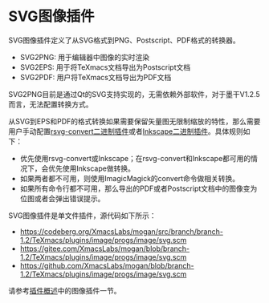 # SVG图像插件
SVG图像插件定义了从SVG格式到PNG、Postscript、PDF格式的转换器。
+ SVG2PNG: 用于编辑器中图像的实时渲染
+ SVG2EPS: 用于将TeXmacs文档导出为Postscript文档
+ SVG2PDF: 用户将TeXmacs文档导出为PDF文档

SVG2PNG目前是通过Qt的SVG支持实现的，无需依赖外部软件，对于墨干V1.2.5而言，无法配置转换方式。

从SVG到EPS和PDF的格式转换如果需要保留矢量图无限制缩放的特性，那么需要用户手动配置[rsvg-convert二进制插件](plugin_binary_rsvg_convert.md)或者[Inkscape二进制插件](plugin_binary_inkscape.md)。具体规则如下：
+ 优先使用rsvg-convert或Inkscape；在rsvg-convert和Inkscape都可用的情况下，会优先使用Inkscape做转换。
+ 如果两者都不可用，则使用ImagicMagick的convert命令做相关转换。
+ 如果所有命令行都不可用，那么导出的PDF或者Postscript文档中的图像变为位图或者会弹出错误提示。

SVG图像插件是单文件插件，源代码如下所示：
+ https://codeberg.org/XmacsLabs/mogan/src/branch/branch-1.2/TeXmacs/plugins/image/progs/image/svg.scm
+ https://gitee.com/XmacsLabs/mogan/blob/branch-1.2/TeXmacs/plugins/image/progs/image/svg.scm
+ https://github.com/XmacsLabs/mogan/blob/branch-1.2/TeXmacs/plugins/image/progs/image/svg.scm 

请参考[插件概述](plugins.md)中的图像插件一节。